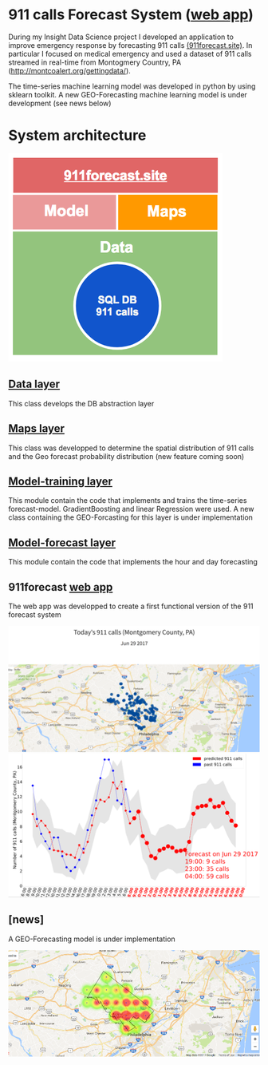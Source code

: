 # 911 calls Forecast System (<a href="http://www.911forecast.site">web app</a>)
During my Insight Data Science project I developed an application to improve emergency response by forecasting 911 calls <a href="http://www.911forecast.site">(911forecast.site)</a>. In particular I focused on medical emergency and used a dataset of 911 calls streamed in real-time from Montogmery Country, PA (http://montcoalert.org/gettingdata/).

The time-series machine learning model was developed in python by using sklearn toolkit. A new GEO-Forecasting machine learning model is under development (see news below)

# System architecture
<img src="sys_architecture.png" alt="">

## [Data layer](emsmodule_data_exploration_2.ipynb)
This class develops the DB abstraction layer

## [Maps layer](emsmodule_maps.ipynb)
This class was developped to determine the spatial distribution of  911 calls and the Geo forecast probability distribution (new feature coming soon)

## [Model-training layer](emsmodule_forecast_training.ipynb)
This module contain the code that implements and trains the time-series forecast-model. GradientBoosting and linear Regression were used. A new class containing the GEO-Forcasting for this layer is under implementation

## [Model-forecast layer](emsmodule_forecast_future.ipynb)
This module contain the code that implements the hour and day forecasting

## 911forecast <a href="http://www.911forecast.site">web app</a>
The web app was developped to create a  first functional version of the 911 forecast system

<img src="img_1.png" alt="">

<img src="img_2.png" alt="">


## [news]
A GEO-Forecasting model is under implementation

<img src="img_3.png" alt="">


